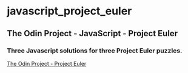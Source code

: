 # javascript_project_euler

## The Odin Project - JavaScript - Project Euler
### Three Javascript solutions for three Project Euler puzzles.

[The Odin Project - Project Euler](http://www.theodinproject.com/web-development-101/javascript-basics)

